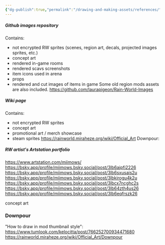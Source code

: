 ```yaml
---
{"dg-publish":true,"permalink":"/drawing-and-making-assets/references/"}
---
```


##### Github images repository
Contains:
- not encrypted RW sprites (scenes, region art, decals, projected images sprites, etc.)
- concept art
- rendered in-game rooms
- rendered scavs screenshots
- item icons used in arena
- props
- rendered and cut images of items in game
Some old region mods assets are also included.
https://github.com/laurapigeon/Rain-World-Images

##### Wiki page
Contains:
- not encrypted RW sprites
- concept art
- promotional art / merch showcase
- steam sprites
https://rainworld.miraheze.org/wiki/Official_Art
Downpour: 
##### RW artist's Artstation portfolio
https://www.artstation.com/miimows/
https://bsky.app/profile/miimows.bsky.social/post/3lb6ajpfj2226
https://bsky.app/profile/miimows.bsky.social/post/3lb6sxusais2u
https://bsky.app/profile/miimows.bsky.social/post/3lbkirogu4k2u
https://bsky.app/profile/miimows.bsky.social/post/3lbcx7ncghc2s
https://bsky.app/profile/miimows.bsky.social/post/3lb64zth4us26
https://bsky.app/profile/miimows.bsky.social/post/3lb6eqfrszk26

concept art

### Downpour
"How to draw in mod thumbnail style":
https://www.tumlook.com/kelocitta/post/766252700934471680
https://rainworld.miraheze.org/wiki/Official_Art/Downpour